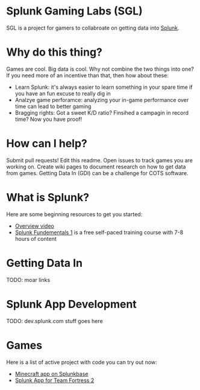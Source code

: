 # Splunk Gaming Labs (SGL)

SGL is a project for gamers to collabroate on getting data into [Splunk](http://splunk.com).

# Why do this thing?

Games are cool. Big data is cool. Why not combine the two things into one? If you need more of an incentive than that, then how about these:
* Learn Splunk: it's always easier to learn something in your spare time if you have an fun excuse to really dig in
* Analzye game perforamce: analyzing your in-game performance over time can lead to better gaming
* Bragging rights: Got a sweet K/D ratio? Finsihed a campagin in record time? Now you have proof!

# How can I help?

Submit pull requests! Edit this readme. Open issues to track games you are working on. Create wiki pages to document research on how to get data from games. Getting Data In (GDI) can be a challenge for COTS software.

# What is Splunk?

Here are some beginning resources to get you started:
* [Overview video](https://www.youtube.com/watch?v=C0PjqynsBks)
* [Splunk Fundementals 1](https://www.splunk.com/view/SP-CAAAPX9) is a free self-paced training course with 7-8 hours of content

# Getting Data In
TODO: moar links

# Splunk App Development
TODO: dev.splunk.com stuff goes here

# Games

Here is a list of active project with code you can try out now:

* [Minecraft app on Splunkbase](https://splunkbase.splunk.com/app/1605/)
* [Splunk App for Team Fortress 2](https://splunkbase.splunk.com/app/1605/)
